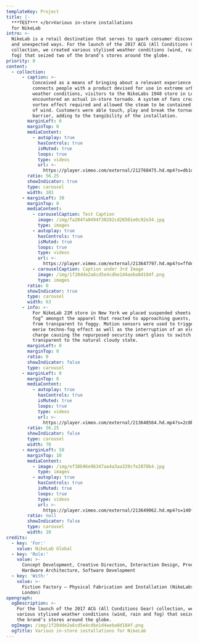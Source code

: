 ```yaml
---
templateKey: Project
title: |-
  ***TEST*** </br>Various in-store installations
  for NikeLab
intro: >-
  NikeLab is a retail destination that serves to spark consumer discovery in new
  and unexpected ways. For the launch of the 2017 ACG (All Conditions Gear)
  collection, we created various stylised weather conditions (wind, rain and
  fog) that seized two of the brand’s stores around the globe.
priority: 0
content:
  - collection:
      - caption: >-
          Conceived as a means of bringing about a relevant experience that
          connects people with a product devised for use in extreme urban
          weather conditions, visitors to the NikeLabs 1948 store in London
          encountered an actual in-store tornado. A system of fans created the
          vortex effect required and allowed the steam to be contained in wall
          of wind. Customers were able touch, play and break the tornados wind
          barrier, adding to the tangibility of the installation.
        marginLeft: 0
        marginTop: 0
        mediaContent:
          - autoplay: true
            hasControls: true
            isMuted: true
            loops: true
            type: videos
            url: >-
              https://player.vimeo.com/external/212768475.hd.mp4?s=db1df7d4a0a2de382171f68df4e222eded174bf4&profile_id=119
        ratio: 56.25
        showIndicator: true
        type: carousel
        width: 101
      - marginLeft: 30
        marginTop: 0
        mediaContent:
          - carouselCaption: Test Caption
            image: /img/fa204fa0494f30282cd26501e0c92e34.jpg
            type: images
          - autoplay: true
            hasControls: true
            isMuted: true
            loops: true
            type: videos
            url: >-
              https://player.vimeo.com/external/213647797.hd.mp4?s=ffdefed446dbeb98b6dbb99476938f725c236a85&profile_id=119
          - carouselCaption: Caption under 3rd Image
            image: /img/1f20dde2a6cd5e4cdbe1d4aeba8d184f.png
            type: images
        ratio: 0
        showIndicator: true
        type: carousel
        width: 63
      - info: >-
          For NikeLab 21M store in New York we placed suspended sheets of “smart
          fog” amongst the apparel that reacted to approaching guests, changing
          from transparent to foggy. Motion sensors were used to trigger an
          eerie techno-fog effect as well as the interruption of an electrical
          charge causing the repurposed security smart glass to switch from
          transparent to the natural cloudy state.
        marginLeft: 0
        marginTop: 0
        ratio: 0
        showIndicator: false
        type: carousel
      - marginLeft: 0
        marginTop: 0
        mediaContent:
          - autoplay: true
            hasControls: true
            isMuted: true
            loops: true
            type: videos
            url: >-
              https://player.vimeo.com/external/213648564.hd.mp4?s=2c0b0355f24c52a34d377f46342e1d6b5abf6514&profile_id=119
        ratio: 56.25
        showIndicator: false
        type: carousel
        width: 70
      - marginLeft: 50
        marginTop: 10
        mediaContent:
          - image: /img/ef38b96e96347aa4a3aa329cfe2078b4.jpg
            type: images
          - autoplay: true
            hasControls: true
            isMuted: true
            loops: true
            type: videos
            url: >-
              https://player.vimeo.com/external/213649062.hd.mp4?s=140f4865386d492a2fab57cdf81ebb7594dc975e&profile_id=119
        ratio: null
        showIndicator: false
        type: carousel
        width: 10
credits:
  - key: 'For:'
    value: NikeLab Global
  - key: 'Role:'
    value: >-
      Concept Development, Creative Direction, Interaction Design, Production,
      Hardware Architecture, Software Development
  - key: 'With:'
    value: >-
      Fiction Factory — Physical Fabrication and Installation (NikeLabs 1948
      London)
opengraph:
  ogDescription: >-
    For the launch of the 2017 ACG (All Conditions Gear) collection, we created
    various stylised weather conditions (wind, rain and fog) that seized two of
    the brand’s stores around the globe.
  ogImage: /img/1f20dde2a6cd5e4cdbe1d4aeba8d184f.png
  ogTitle: Various in-store installations for NikeLab
---
```

